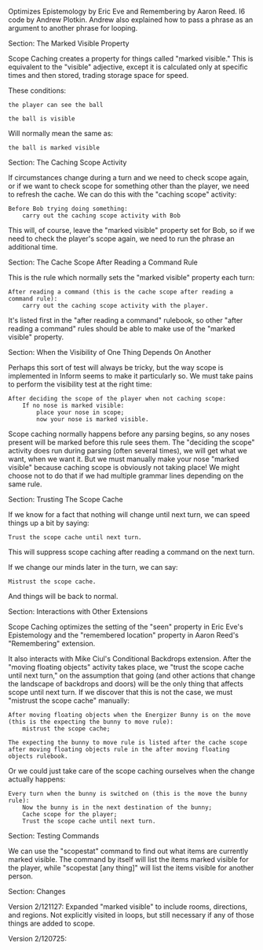 Optimizes Epistemology by Eric Eve and Remembering by Aaron Reed. I6 code by Andrew Plotkin. Andrew also explained how to pass a phrase as an argument to another phrase for looping.

Section: The Marked Visible Property

Scope Caching creates a property for things called "marked visible." This is equivalent to the "visible" adjective, except it is calculated only at specific times and then stored, trading storage space for speed.

These conditions:

	the player can see the ball

	the ball is visible

Will normally mean the same as:

	the ball is marked visible

Section: The Caching Scope Activity

If circumstances change during a turn and we need to check scope again, or if we want to check scope for something other than the player, we need to refresh the cache. We can do this with the "caching scope" activity:

	Before Bob trying doing something:
		carry out the caching scope activity with Bob

This will, of course, leave the "marked visible" property set for Bob, so if we need to check the player's scope again, we need to run the phrase an additional time.

Section: The Cache Scope After Reading a Command Rule

This is the rule which normally sets the "marked visible" property each turn:

	After reading a command (this is the cache scope after reading a command rule):
		carry out the caching scope activity with the player.

It's listed first in the "after reading a command" rulebook, so other "after reading a command" rules should be able to make use of the "marked visible" property.

Section: When the Visibility of One Thing Depends On Another

Perhaps this sort of test will always be tricky, but the way scope is implemented in Inform seems to make it particularly so. We must take pains to perform the visibility test at the right time:

	After deciding the scope of the player when not caching scope:
		If no nose is marked visible:
			place your nose in scope;
			now your nose is marked visible.

Scope caching normally happens before any parsing begins, so any noses present will be marked before this rule sees them. The "deciding the scope" activity does run during parsing (often several times), we will get what we want, when we want it. But we must manually make your nose "marked visible" because caching scope is obviously not taking place! We might choose not to do that if we had multiple grammar lines depending on the same rule.

Section: Trusting The Scope Cache

If we know for a fact that nothing will change until next turn, we can speed things up a bit by saying:

	Trust the scope cache until next turn.

This will suppress scope caching after reading a command on the next turn.

If we change our minds later in the turn, we can say:

	Mistrust the scope cache.

And things will be back to normal.

Section: Interactions with Other Extensions

Scope Caching optimizes the setting of the "seen" property in Eric Eve's Epistemology and the "remembered location" property in Aaron Reed's "Remembering" extension.

It also interacts with Mike Ciul's Conditional Backdrops extension. After the "moving floating objects" activity takes place, we "trust the scope cache until next turn," on the assumption that going (and other actions that change the landscape of backdrops and doors) will be the only thing that affects scope until next turn. If we discover that this is not the case, we must "mistrust the scope cache" manually:

	After moving floating objects when the Energizer Bunny is on the move (this is the expecting the bunny to move rule):
		mistrust the scope cache;

	The expecting the bunny to move rule is listed after the cache scope after moving floating objects rule in the after moving floating objects rulebook.

Or we could just take care of the scope caching ourselves when the change actually happens:

	Every turn when the bunny is switched on (this is the move the bunny rule):
		Now the bunny is in the next destination of the bunny;
		Cache scope for the player;
		Trust the scope cache until next turn.

Section: Testing Commands

We can use the "scopestat" command to find out what items are currently marked visible. The command by itself will list the items marked visible for the player, while "scopestat [any thing]" will list the items visible for another person.

Section: Changes

Version 2/121127: Expanded "marked visible" to include rooms, directions, and regions. Not explicitly visited in loops, but still necessary if any of those things are added to scope.

Version 2/120725:

